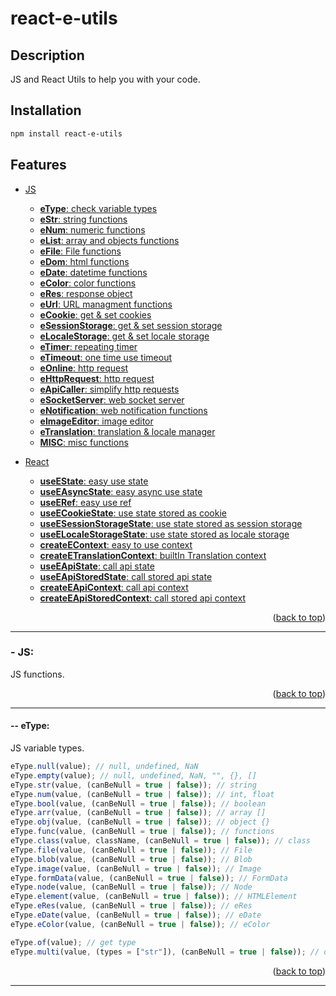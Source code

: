 # react-e-utils

## Description

JS and React Utils to help you with your code.

## Installation

```bash
npm install react-e-utils
```

## Features

- [JS](#--JS)

  - [**eType**: check variable types](#---eType)
  - [**eStr**: string functions](#---eStr)
  - [**eNum**: numeric functions](#---eNum)
  - [**eList**: array and objects functions](#---eList)
  - [**eFile**: File functions](#---eFile)
  - [**eDom**: html functions](#---eDom)
  - [**eDate**: datetime functions](#---eDate)
  - [**eColor**: color functions](#---eColor)
  - [**eRes**: response object](#---eRes)
  - [**eUrl**: URL managment functions](#---eUrl)
  - [**eCookie**: get & set cookies](#---eCookie)
  - [**eSessionStorage**: get & set session storage](#---eSessionStorage)
  - [**eLocaleStorage**: get & set locale storage](#---eLocaleStorage)
  - [**eTimer**: repeating timer](#---eTimer)
  - [**eTimeout**: one time use timeout](#---eTimeout)
  - [**eOnline**: http request](#---eOnline)
  - [**eHttpRequest**: http request](#---eHttpRequest)
  - [**eApiCaller**: simplify http requests](#---eApiCaller)
  - [**eSocketServer**: web socket server](#---eSocketServer)
  - [**eNotification**: web notification functions](#---eNotification)
  - [**eImageEditor**: image editor](#---eImageEditor)
  - [**eTranslation**: translation & locale manager](#---eTranslation)
  - [**MISC**: misc functions](#---MISC)

- [React](#--React)
  - [**useEState**: easy use state](#---useEState)
  - [**useEAsyncState**: easy async use state](#---useEAsyncState)
  - [**useERef**: easy use ref](#---useERef)
  - [**useECookieState**: use state stored as cookie](#---useECookieState)
  - [**useESessionStorageState**: use state stored as session storage](#---useESessionStorageState)
  - [**useELocaleStorageState**: use state stored as locale storage](#---useELocaleStorageState)
  - [**createEContext**: easy to use context](#---createEContext)
  - [**createETranslationContext**: builtIn Translation context](#---createETranslationContext)
  - [**useEApiState**: call api state](#---useEApiState)
  - [**useEApiStoredState**: call stored api state](#---useEApiStoredState)
  - [**createEApiContext**: call api context](#---createEApiContext)
  - [**createEApiStoredContext**: call stored api context](#---createEApiStoredContext)

<p align="right">(<a href="#react-e-utils">back to top</a>)</p>
<hr>

### **- JS:**

JS functions.

<p align="right">(<a href="#react-e-utils">back to top</a>)</p>
<hr>

#### **-- eType:**

JS variable types.

```js
eType.null(value); // null, undefined, NaN
eType.empty(value); // null, undefined, NaN, "", {}, []
eType.str(value, (canBeNull = true | false)); // string
eType.num(value, (canBeNull = true | false)); // int, float
eType.bool(value, (canBeNull = true | false)); // boolean
eType.arr(value, (canBeNull = true | false)); // array []
eType.obj(value, (canBeNull = true | false)); // object {}
eType.func(value, (canBeNull = true | false)); // functions
eType.class(value, className, (canBeNull = true | false)); // class
eType.file(value, (canBeNull = true | false)); // File
eType.blob(value, (canBeNull = true | false)); // Blob
eType.image(value, (canBeNull = true | false)); // Image
eType.formData(value, (canBeNull = true | false)); // FormData
eType.node(value, (canBeNull = true | false)); // Node
eType.element(value, (canBeNull = true | false)); // HTMLElement
eType.eRes(value, (canBeNull = true | false)); // eRes
eType.eDate(value, (canBeNull = true | false)); // eDate
eType.eColor(value, (canBeNull = true | false)); // eColor

eType.of(value); // get type
eType.multi(value, (types = ["str"]), (canBeNull = true | false)); // of multiple types
```

<p align="right">(<a href="#react-e-utils">back to top</a>)</p>
<hr>
